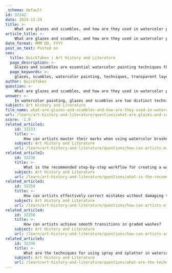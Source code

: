 ```yaml
---
_schema: default
id: 32242
date: 2024-11-24
title: >-
    What are glazes and scumbles, and how are they used in watercolor painting?
article_title: >-
    What are glazes and scumbles, and how are they used in watercolor painting?
date_format: MMM DD, YYYY
post_on_text: Posted on
seo:
  title: QuickTakes | Art History and Literature
  page_description: >-
    Glazes and scumbles are essential watercolor painting techniques that manipulate color and texture, enhancing depth and visual complexity in artworks.
  page_keywords: >-
    glazes, scumbles, watercolor painting, techniques, transparent layers, texture, color depth, painting techniques, visual complexity, artistic effects
author: QuickTakes
question: >-
    What are glazes and scumbles, and how are they used in watercolor painting?
answer: >-
    In watercolor painting, glazes and scumbles are two distinct techniques that contribute to the depth, texture, and overall visual complexity of a piece.\n\n### Glazes\nA glaze in watercolor is a technique where a thin, transparent layer of paint is applied over a dried layer. The consistency of the paint used for glazing is typically quite watered-down, resembling the consistency of tea or coffee. This allows the underlying colors to show through, creating a luminous effect. Glazing is often used to build up color gradually, allowing artists to achieve nuanced effects and add depth without muddying the colors. For instance, an artist might use a glaze to create a smooth, blended background, enhancing the overall tonal values of the painting from light to dark.\n\n### Scumbles\nScumbling, on the other hand, involves applying a thin layer of paint with a dry brush in a "scribbling" motion. This technique allows the previous layers to remain visible while adding texture and highlights. Scumbling can soften transitions between colors and create a rich, textured surface. It is often used in conjunction with glazing; for example, an artist might apply a glaze for a smooth sunset and then scumble over it to depict textured trees in the foreground. This combination of techniques provides visual contrast and complexity to the artwork.\n\n### Usage in Painting\nBoth glazes and scumbles can be effectively used together to enhance a watercolor painting. While glazes contribute to a smooth, transparent quality, scumbles add texture and optical interest. Artists often experiment with these techniques to develop their personal style and achieve the desired effects in their work. \n\nIn summary, glazes and scumbles are essential techniques in watercolor painting that allow artists to manipulate color and texture, creating dynamic and visually engaging compositions.
subject: Art History and Literature
file_name: what-are-glazes-and-scumbles-and-how-are-they-used-in-watercolor-painting.md
url: /learn/art-history-and-literature/questions/what-are-glazes-and-scumbles-and-how-are-they-used-in-watercolor-painting
score: -1.0
related_article1:
    id: 32233
    title: >-
        How can artists master their marks when using watercolor brushes?
    subject: Art History and Literature
    url: /learn/art-history-and-literature/questions/how-can-artists-master-their-marks-when-using-watercolor-brushes
related_article2:
    id: 32236
    title: >-
        What is the recommended step-by-step workflow for creating a watercolor painting?
    subject: Art History and Literature
    url: /learn/art-history-and-literature/questions/what-is-the-recommended-stepbystep-workflow-for-creating-a-watercolor-painting
related_article3:
    id: 32254
    title: >-
        How can artists effectively correct mistakes without damaging the paper in watercolor?
    subject: Art History and Literature
    url: /learn/art-history-and-literature/questions/how-can-artists-effectively-correct-mistakes-without-damaging-the-paper-in-watercolor
related_article4:
    id: 32256
    title: >-
        How can artists achieve smooth transitions in graded washes?
    subject: Art History and Literature
    url: /learn/art-history-and-literature/questions/how-can-artists-achieve-smooth-transitions-in-graded-washes
related_article5:
    id: 32246
    title: >-
        What are the techniques for using spray and splatter in watercolor painting?
    subject: Art History and Literature
    url: /learn/art-history-and-literature/questions/what-are-the-techniques-for-using-spray-and-splatter-in-watercolor-painting
---
```


&nbsp;